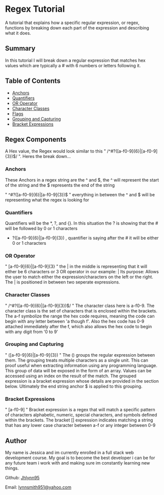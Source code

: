 # Regex Tutorial

A tutorial that explains how a specific regular expression, or regex, functions by breaking down each part of the expression and describing what it does.

## Summary
 In this tutorial I will break down a regular expression that matches hex values which are typically a # with 6 numbers or letters following it.


## Table of Contents

- [Anchors](#anchors)
- [Quantifiers](#quantifiers)
- [OR Operator](#or-operator)
- [Character Classes](#character-classes)
- [Flags](#flags)
- [Grouping and Capturing](#grouping-and-capturing)
- [Bracket Expressions](#bracket-expressions)


## Regex Components

A Hex value, the Regex would look similar to this  " /^#?([a-f0-9]{6}|[a-f0-9]{3})$/ ". Heres the break down...

### Anchors

These Anchors in a regex string are the ^ and $, the ^ will represent the start of the string and the $ represents the end of the string

" ^#?([a-f0-9]{6}|[a-f0-9]{3})$ " everything in between the ^ and $ will be representing what the regex is looking for

### Quantifiers

Quantifiers will  be the *, ?, and {}. In this situation the ? is showing that the # will be followed by 0 or 1 characters

-  ?([a-f0-9]{6}|[a-f0-9]{3}) , quantifier is saying after the # it will be either 0 or 1 characters

### OR Operator

" [a-f0-9]{6}|[a-f0-9]{3} " the | in the middle is representing that it will either be 6 characters or 3
OR operator in our example: |  Its purpose: Allows the user to match either the expression/characters on the left or the right. The | is positioned in between two seperate expressions.

### Character Classes

" /^#?([a-f0-9]{6}|[a-f0-9]{3})$/ " The character class here is a-f0-9. The character class is the set of characters that is enclosed within the brackets. The a-f symbolize the range the hex code requires, meaning the code can begin with any letter between 'a though f'. Also the hex code has 0-9 attached immediately after the f, which also allows the hex code to begin with any digit from '0 to 9'

### Grouping and Capturing

" ([a-f0-9]{6}|[a-f0-9]{3}) " The () groups the regular expression between them. The grouping treats multiple characters as a single unit. This can proof useful when extracting information using any programming language. This group of data will be exposed in the form of an array. Values can be accessed using an index on the result of the match.
The grouped expression is a bracket expression whose details are provided in the section below. Ultimately the end string anchor $ is applied to this grouping.

### Bracket Expressions

" [a-f0-9] " Bracket expression is a regex that will match a specific pattern of characters alphabetic, numeric, special characters, and symbols defined within the brackets. The bracket [] expression indicates matching a string that has any lower case character between a-f or any integer between 0-9


## Author

My name is Jessica and im currently enrolled in a full stack web development course. My goal is to become the best developer i can be for any future team i work with and making sure im constantly learning new things.

Github: [Jhlynn95](https://github.com/jhlynn95)

Email: lynnsmith951@yahoo.com
